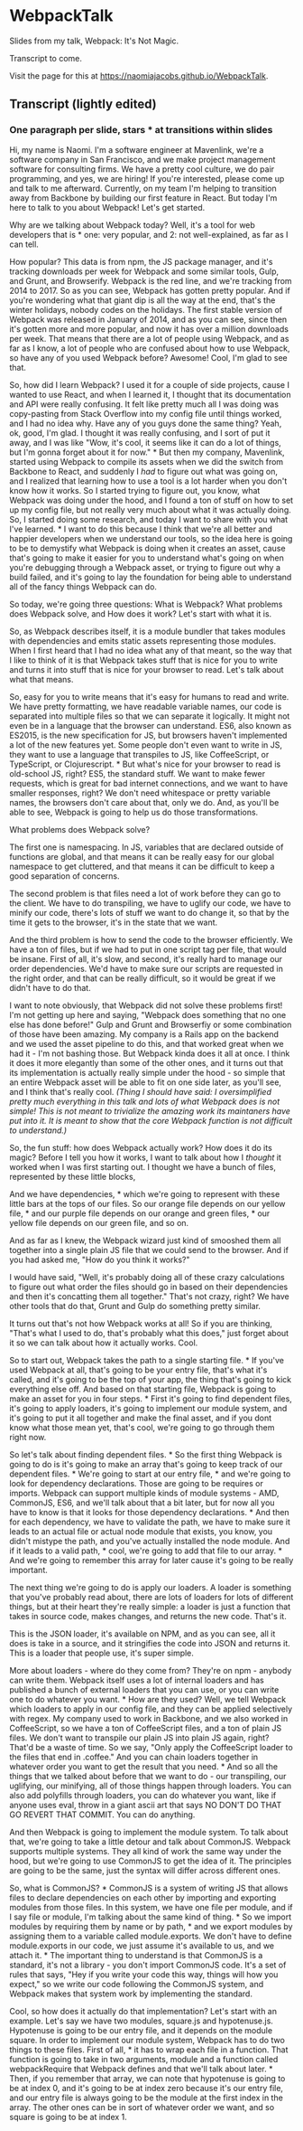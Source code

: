 # WebpackTalk
Slides from my talk, Webpack: It's Not Magic.

Transcript to come.

Visit the page for this at https://naomiajacobs.github.io/WebpackTalk.

## Transcript (lightly edited)
### One paragraph per slide, stars * at transitions within slides

Hi, my name is Naomi. I'm a software engineer at Mavenlink, we're a software company in San Francisco, and we make project management software for consulting firms. We have a pretty cool culture, we do pair programming, and yes, we are hiring! If you're interested, please come up and talk to me afterward. Currently, on my team I'm helping to transition away from Backbone by building our first feature in React. But today I'm here to talk to you about Webpack! Let's get started.

Why are we talking about Webpack today? Well, it's a tool for web developers that is * one: very popular, and 2: not well-explained, as far as I can tell.

How popular? This data is from npm, the JS package manager, and it's tracking downloads per week for Webpack and some similar tools, Gulp, and Grunt, and Browserify. Webpack is the red line, and we're tracking from 2014 to 2017. So as you can see, Webpack has gotten pretty popular. And if you're wondering what that giant dip is all the way at the end, that's the winter holidays, nobody codes on the holidays. The first stable version of Webpack was released in January of 2014, and as you can see, since then it's gotten more and more popular, and now it has over a million downloads per week. That means that there are a lot of people using Webpack, and as far as I know, a lot of people who are confused about how to use Webpack, so have any of you used Webpack before? Awesome! Cool, I'm glad to see that.

So, how did I learn Webpack? I used it for a couple of side projects, cause I wanted to use React, and when I learned it, I thought that its documentation and API were really confusing. It felt like pretty much all I was doing was copy-pasting from Stack Overflow into my config file until things worked, and I had no idea why. Have any of you guys done the same thing? Yeah, ok, good, I'm glad. I thought it was really confusing, and I sort of put it away, and I was like "Wow, it's cool, it seems like it can do a lot of things, but I'm gonna forget about it for now." * But then my company, Mavenlink, started using Webpack to compile its assets when we did the switch from Backbone to React, and suddenly I *had* to figure out what was going on, and I realized that learning how to use a tool is a lot harder when you don't know how it works. So I started trying to figure out, you know, what Webpack was doing under the hood, and I found a ton of stuff on how to set up my config file, but not really very much about what it was actually doing. So, I started doing some research, and today I want to share with you what I've learned. * I want to do this because I think that we're all better and happier developers when we understand our tools, so the idea here is going to be to demystify what Webpack is doing when it creates an asset, cause that's going to make it easier for you to understand what's going on when you're debugging through a Webpack asset, or trying to figure out why a build failed, and it's going to lay the foundation for being able to understand all of the fancy things Webpack can do.

So today, we're going three questions: What is Webpack? What problems does Webpack solve, and How does it work? Let's start with what it is.

So, as Webpack describes itself, it is a module bundler that takes modules with dependencies and emits static assets representing those modules. When I first heard that I had no idea what any of that meant, so the way that I like to think of it is that Webpack takes stuff that is nice for you to write and turns it into stuff that is nice for your browser to read. Let's talk about what that means.

So, easy for you to write means that it's easy for humans to read and write. We have pretty formatting, we have readable variable names, our code is separated into multiple files so that we can separate it logically. It might not even be in a language that the browser can understand. ES6, also known as ES2015, is the new specification for JS, but browsers haven't implemented a lot of the new features yet. Some people don't even want to write in JS, they want to use a language that transpiles to JS, like CoffeeScript, or TypeScript, or Clojurescript. * But what's nice for your browser to read is old-school JS, right? ES5, the standard stuff. We want to make fewer requests, which is great for bad internet connections, and we want to have smaller responses, right? We don't need whitespace or pretty variable names, the browsers don't care about that, only we do. And, as you'll be able to see, Webpack is going to help us do those transformations.

What problems does Webpack solve?

The first one is namespacing. In JS, variables that are declared outside of functions are global, and that means it can be really easy for our global namespace to get cluttered, and that means it can be difficult to keep a good separation of concerns.

The second problem is that files need a lot of work before they can go to the client. We have to do transpiling, we have to uglify our code, we have to minify our code, there's lots of stuff we want to do change it, so that by the time it gets to the browser, it's in the state that we want.

And the third problem is how to send the code to the browser efficiently. We have a ton of files, but if we had to put in one script tag per file, that would be insane. First of all, it's slow, and second, it's really hard to manage our order dependencies. We'd have to make sure our scripts are requested in the right order, and that can be really difficult, so it would be great if we didn't have to do that.

I want to note obviously, that Webpack did not solve these problems first! I'm not getting up here and saying, "Webpack does something that no one else has done before!" Gulp and Grunt and Browserfiy or some combination of those have been amazing. My company is a Rails app on the backend and we used the asset pipeline to do this, and that worked great when we had it - I'm not bashing those. But Webpack kinda does it all at once. I think it does it more elegantly than some of the other ones, and it turns out that its implementation is actually really simple under the hood - so simple that an entire Webpack asset will be able to fit on one side later, as you'll see, and I think that's really cool. *(Thing I should have said: I oversimplified pretty much everything in this talk and lots of what Webpack does is not simple! This is not meant to trivialize the amazing work its maintaners have put into it. It is meant to show that the core Webpack function is not difficult to understand.)*

So, the fun stuff: how does Webpack actually work? How does it do its magic? Before I tell you how it works, I want to talk about how I *thought* it worked when I was first starting out. I thought we have a bunch of files, represented by these little blocks,

And we have dependencies, * which we're going to represent with these little bars at the tops of our files. So our orange file depends on our yellow file, * and our purple file depends on our orange and green files, * our yellow file depends on our green file, and so on.

And as far as I knew, the Webpack wizard just kind of smooshed them all together into a single plain JS file that we could send to the browser. And if you had asked me, "How do you think it works?"

I would have said, "Well, it's probably doing all of these crazy calculations to figure out what order the files should go in based on their dependencies and then it's concatting them all together." That's not crazy, right? We have other tools that do that, Grunt and Gulp do something pretty similar.

It turns out that's not how Webpack works at all! So if you are thinking, "That's what I used to do, that's probably what this does," just forget about it so we can talk about how it actually works. Cool.

So to start out, Webpack takes the path to a single starting file. * If you've used Webpack at all, that's going to be your entry file, that's what it's called, and it's going to be the top of your app, the thing that's going to kick everything else off. And based on that starting file, Webpack is going to make an asset for you in four steps. * First it's going to find dependent files, it's going to apply loaders, it's going to implement our module system, and it's going to put it all together and make the final asset, and if you dont know what those mean yet, that's cool, we're going to go through them right now.

So let's talk about finding dependent files. * So the first thing Webpack is going to do is it's going to make an array that's going to keep track of our dependent files. * We're going to start at our entry file, * and we're going to look for dependency declarations. Those are going to be requires or imports. Webpack can support multiple kinds of module systems - AMD, CommonJS, ES6, and we'll talk about that a bit later, but for now all you have to know is that it looks for those dependency declarations. * And then for each dependency, we have to validate the path, we have to make sure it leads to an actual file or actual node module that exists, you know, you didn't mistype the path, and you've actually installed the node module. And if it leads to a valid path, * cool, we're going to add that file to our array. * And we're going to remember this array for later cause it's going to be really important.

The next thing we're going to do is apply our loaders. A loader is something that you've probably read about, there are lots of loaders for lots of different things, but at their heart they're really simple: a loader is just a function that takes in source code, makes changes, and returns the new code. That's it.

This is the JSON loader, it's available on NPM, and as you can see, all it does is take in a source, and it stringifies the code into JSON and returns it. This is a loader that people use, it's super simple.

More about loaders - where do they come from? They're on npm - anybody can write them. Webpack itself uses a lot of internal loaders and has published a bunch of external loaders that you can use, or you can write one to do whatever you want. * How are they used? Well, we tell Webpack which loaders to apply in our config file, and they can be applied selectively with regex. My company used to work in Backbone, and we also worked in CoffeeScript, so we have a ton of CoffeeScript files, and a ton of plain JS files. We don't want to transpile our plain JS into plain JS again, right? That'd be a waste of time. So we say, "Only apply the CoffeeScript loader to the files that end in .coffee." And you can chain loaders together in whatever order you want to get the result that you need. * And so all the things that we talked about before that we want to do - our transpiling, our uglifying, our minifying, all of those things happen through loaders. You can also add polyfills through loaders, you can do whatever you want, like if anyone uses eval, throw in a giant ascii art that says NO DON'T DO THAT GO REVERT THAT COMMIT. You can do anything.

And then Webpack is going to implement the module system. To talk about that, we're going to take a little detour and talk about CommonJS. Webpack supports multiple systems. They all kind of work the same way under the hood, but we're going to use CommonJS to get the idea of it. The principles are going to be the same, just the syntax will differ across different ones.

So, what is CommonJS? * CommonJS is a system of writing JS that allows files to declare dependencies on each other by importing and exporting modules from those files. In this system, we have one file per module, and if I say file or module, I'm talking about the same kind of thing. * So we import modules by requiring them by name or by path, * and we export modules by assigning them to a variable called module.exports. We don't have to define module.exports in our code, we just assume it's available to us, and we attach it. * The important thing to understand is that CommonJS is a standard, it's not a library - you don't import CommonJS code. It's a set of rules that says, "Hey if you write your code this way, things will how you expect," so we write our code following the CommonJS system, and Webpack makes that system work by implementing the standard.

Cool, so how does it actually do that implementation? Let's start with an example. Let's say we have two modules, square.js and hypotenuse.js. Hypotenuse is going to be our entry file, and it depends on the module square. In order to implement our module system, Webpack has to do two things to these files. First of all, * it has to wrap each file in a function. That function is going to take in two arguments, module and a function called webpackRequire that Webpack defines and that we'll talk about later. * Then, if you remember that array, we can note that hypotenuse is going to be at index 0, and it's going to be at index zero because it's our entry file, and our entry file is always going to be the module at the first index in the array. The other ones can be in sort of whatever order we want, and so square is going to be at index 1.
